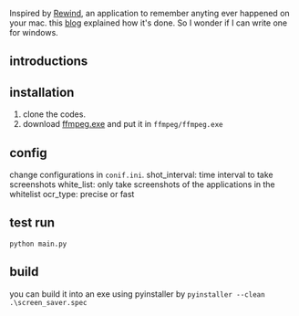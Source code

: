 Inspired by [Rewind](https://www.rewind.ai/), an application to remember anyting ever happened on your mac. this [blog](https://kevinchen.co/blog/rewind-ai-app-teardown/) explained how it's done. So I wonder if I can write one for windows.

## introductions


## installation
1. clone the codes.
2. download [ffmpeg.exe](https://ffmpeg.org/download.html) and put it in `ffmpeg/ffmpeg.exe`

## config
change configurations in `conif.ini`.
shot_interval: time interval to take screenshots
white_list: only take screenshots of the applications in the whitelist 
ocr_type: precise or fast
##  test run
```python main.py```

## build
you can build it into an exe using pyinstaller by ```pyinstaller --clean .\screen_saver.spec```

